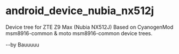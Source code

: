 # android_device_nubia_nx512j

Device tree for ZTE Z9 Max (Nubia NX512J)
Based on CyanogenMod msm8916-common & moto msm8916-common device trees.

--by Bauuuuu
